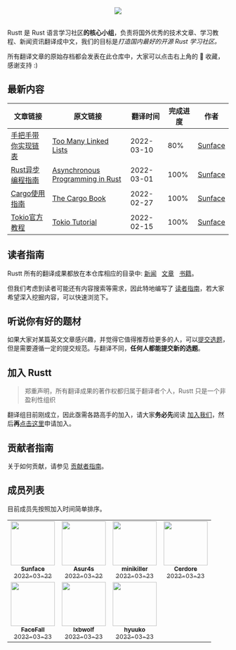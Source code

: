 <div align="center">
    <img src="https://github.com/studyrs/Rustt/blob/main/.github/assets/logo.png?raw=true">
</div>

<br />

Rustt 是 Rust 语言学习社区**的核心小组**，负责将国外优秀的技术文章、学习教程、新闻资讯翻译成中文，我们的目标是*打造国内最好的开源 Rust 学习社区。*


所有翻译文章的原始存档都会发表在此仓库中，大家可以点击右上角的 🌟 收藏，感谢支持 :)

## 最新内容

| 文章链接 | 原文链接 | 翻译时间 | 完成进度 | 作者 |
| ------- | ------ | ------- | -------- | ----- |
| [手把手带你实现链表](https://github.com/studyrs/too-many-lists) | [Too Many Linked Lists](https://rust-unofficial.github.io/too-many-lists/) | 2022-03-10 | 80% | [Sunface](https://im.dev) |
| [Rust异步编程指南](https://github.com/studyrs/async-book) | [Asynchronous Programming in Rust](https://rust-lang.github.io/async-book/) | 2022-03-01 | 100% |  [Sunface](https://im.dev) |
| [Cargo使用指南](https://github.com/studyrs/cargo-book) | [The Cargo Book](https://doc.rust-lang.org/stable/cargo/index.html) | 2022-02-27 | 100% |  [Sunface](https://im.dev) |
| [Tokio官方教程](https://github.com/studyrs/tokio-course) | [Tokio Tutorial](https://tokio.rs/tokio/tutorial) | 2022-02-15 | 100% |  [Sunface](https://im.dev) |

## 读者指南

Rustt 所有的翻译成果都放在本仓库相应的目录中: [新闻](./News/) &nbsp; [文章](./Posts/) &nbsp; [书籍](./Books/)。

但我们考虑到读者可能还有内容搜索等需求，因此特地编写了 [读者指南](https://guide.rustt.org/reader-guide/how-to-use.html)，若大家希望深入挖掘内容，可以快速浏览下。

## 听说你有好的题材

如果大家对某篇英文文章感兴趣，并觉得它值得推荐给更多的人，可以[提交选题](http://guide.rustt.org/proposing.html)，但是需要遵循一定的提交规范。与翻译不同，**任何人都能提交新的选题**。

## 加入 Rustt

> 郑重声明，所有翻译成果的著作权都归属于翻译者个人，Rustt 只是一个非盈利性组织

翻译组目前刚成立，因此亟需各路高手的加入，请大家**务必先**阅读 [加入我们](https://guide.rustt.org/join-us.html)，然后**再**[点击这里](https://github.com/studyrs/Rustt/issues/new?template=membership-application.yaml)申请加入。


## 贡献者指南

关于如何贡献，请参见 [贡献者指南](http://guide.rustt.org/translation-guide/steps.html)。

## 成员列表

目前成员先按照加入时间简单排序。

<table>
    <tr>
        <td align="center">
            <a href="http://im.dev">
                <img src="https://avatars.githubusercontent.com/u/7036754?v=4?s=100" width="100px"  alt=""/>
                <br />
                <sub><b>Sunface</b></sub>
                <br />
                <sub>2022-03-22</sub>
            </a>
        </td>
        <td align="center" >
            <a href="https://github.com/asur4s">
                <img src="https://avatars.githubusercontent.com/u/99897242?v=4?s=100" width="100px" alt=""/>
                <br />
                <sub><b>Asur4s</b></sub>
                <br />
                <sub>2022-03-22</sub>
            </a>
        </td>
        <td align="center" >
            <a href="https://github.com/minikiller">
                <img src="https://avatars.githubusercontent.com/u/5356570?v=4?s=100" width="100px" alt=""/>
                <br />
                <sub><b>minikiller</b></sub>
                <br />
                <sub>2022-03-23</sub>
            </a>
        </td>
        <td align="center">
            <a href="https://github.com/Cerdore">
                <img src="https://avatars.githubusercontent.com/u/24353799?v=4?s=100" width="100px" alt=""/>
                <br />
                <sub><b>Cerdore</b></sub>
                <br />
                <sub>2022-03-23</sub>
            </a>
        </td>
    </tr>
    <tr>
        <td align="center">
            <a href="https://github.com/FaceFall">
                <img src="https://avatars.githubusercontent.com/u/37741552?v=4?s=100" width="100px" alt=""/>
                <br />
                <sub><b>FaceFall</b></sub>
                <br />
                <sub>2022-03-23</sub>
            </a>
        </td>
        <td align="center">
            <a href="https://github.com/lxbwolf">
                <img src="https://avatars.githubusercontent.com/u/12119889?v=4?s=100" width="100px" alt=""/>
                <br />
                <sub><b>lxbwolf</b></sub>
                <br />
                <sub>2022-03-23</sub>
            </a>
        </td>
        <td align="center">
            <a href="https://github.com/hyuuko">
                <img src="https://avatars.githubusercontent.com/u/44204137?v=4?s=100" width="100px" alt=""/>
                <br />
                <sub><b>hyuuko</b></sub>
                <br />
                <sub>2022-03-23</sub>
            </a>
        </td>
    </tr>
</table>
  
